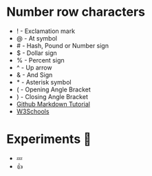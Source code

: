 # Number row characters
- ! - Exclamation mark
- @ - At symbol
- \# - Hash, Pound or Number sign
- $ - Dollar sign
- % - Percent sign
- ^ - Up arrow
- & - And Sign
- \* - Asterisk symbol
- ( - Opening Angle Bracket
- ) - Closing Angle Bracket
- [Github Markdown Tutorial](https://docs.github.com/en/get-started/writing-on-github/getting-started-with-writing-and-formatting-on-github/basic-writing-and-formatting-syntax)
- [W3Schools](https://www.w3schools.com/)
# Experiments :imp:
 - :zzz:
 - :+1:

